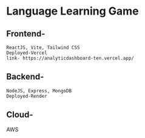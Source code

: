 # Language Learning Game

## Frontend-
    ReactJS, Vite, Tailwind CSS
    Deployed-Vercel
    link- https://analyticdashboard-ten.vercel.app/

## Backend-
    NodeJS, Express, MongoDB
    Deployed-Render

## Cloud-
   AWS    


